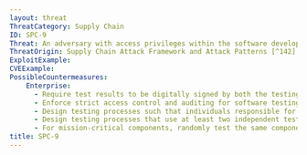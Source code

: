 ```yaml
---
layout: threat
ThreatCategory: Supply Chain
ID: SPC-9
Threat: An adversary with access privileges within the software development environment and to associated tools, including the software unit/component test system and the software configuration management system, can hide malicious code in custom software.
ThreatOrigin: Supply Chain Attack Framework and Attack Patterns [^142]
ExploitExample:
CVEExample:
PossibleCountermeasures:
    Enterprise:
      - Require test results to be digitally signed by both the testing component and a credential uniquely associated with the test operator to enforce non-repudiation
      - Enforce strict access control and auditing for software testing systems to enable effective auditing of tests
      - Design testing processes such that individuals responsible for testing do not know the destination of a tested component to prevent sabotage of a specific critical function, location, device, or organizational operation
      - Design testing processes that use at least two independent testers/processes/tools and compare test results for consistency
      - For mission-critical components, randomly test the same component multiple times using different testers/processes/tools and compare test results for consistency
title: SPC-9
---
```

